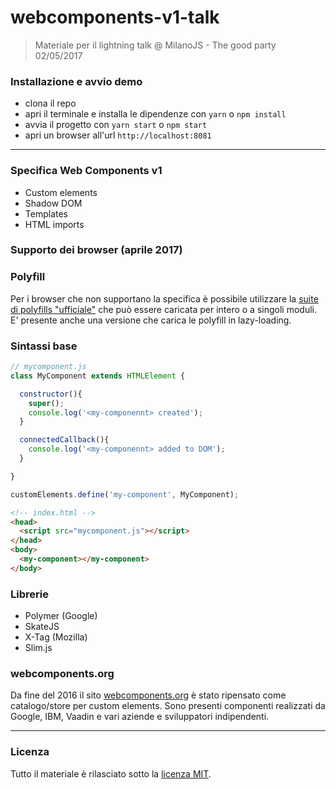 # webcomponents-v1-talk
> Materiale per il lightning talk @ MilanoJS - The good party 02/05/2017

### Installazione e avvio demo
* clona il repo
* apri il terminale e installa le dipendenze con ```yarn``` o ```npm install```
* avvia il progetto con ```yarn start``` o ```npm start```
* apri un browser all'url ```http://localhost:8081```

---

### Specifica Web Components v1
* Custom elements
* Shadow DOM
* Templates
* HTML imports

### Supporto dei browser (aprile 2017)

### Polyfill
Per i browser che non supportano la specifica è possibile utilizzare la [suite di polyfills "ufficiale"](https://github.com/webcomponents) che può essere caricata per intero o a singoli moduli. E' presente anche una versione che carica le polyfill in lazy-loading.

### Sintassi base

```javascript
// mycomponent.js
class MyComponent extends HTMLElement {

  constructor(){
    super();
    console.log('<my-componennt> created');
  }

  connectedCallback(){
    console.log('<my-componennt> added to DOM');
  }

}

customElements.define('my-component', MyComponent);
```

```html
<!-- index.html -->
<head>
  <script src="mycomponent.js"></script>
</head>
<body>
  <my-component></my-component>
</body>
```

### Librerie
* Polymer (Google)
* SkateJS
* X-Tag (Mozilla)
* Slim.js

### webcomponents.org
Da fine del 2016 il sito [webcomponents.org](https://www.webcomponents.org/) è stato ripensato come catalogo/store per custom elements. Sono presenti componenti realizzati da Google, IBM, Vaadin e vari aziende e sviluppatori indipendenti.

---

### Licenza
Tutto il materiale è rilasciato sotto la [licenza MIT](LICENSE).
